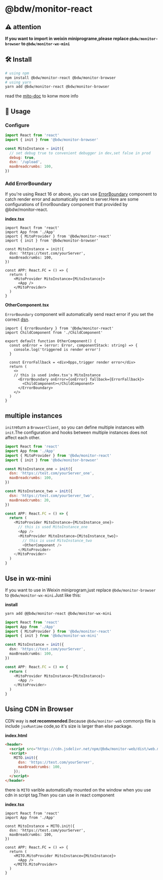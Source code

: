 # @bdw/monitor-react

## ⚠️ attention

**If you want to import in weixin miniprograme,please replace `@bdw/monitor-browser` to `@bdw/monitor-wx-mini`**

## 🛠️ Install

``` bash
# using npm
npm install @bdw/monitor-react @bdw/monitor-browser
# using yarn
yarn add @bdw/monitor-react @bdw/monitor-browser
```

read the [mito-doc](https://mitojs.github.io/mito-doc/#/sdk/guide/introduction) to konw more info

## 🥳 Usage

### Configure

```js
import React from 'react'
import { init } from '@bdw/monitor-browser'

const MitoInstance = init({
  // set debug true to convenient debugger in dev,set false in prod
  debug: true,
  dsn: '/upload',
  maxBreadcrumbs: 100,
})
```

### Add ErrorBoundary

If you're using React 16 or above, you can use [ErrorBoundary](https://reactjs.org/docs/error-boundaries.html) component to catch render error and automatically send to server.Here are some configurations of ErrorBoundary component that provided by @bdw/monitor-react.

**index.tsx**

```tsx
import React from 'react'
import App from './App'
import { MitoProvider } from '@bdw/monitor-react'
import { init } from '@bdw/monitor-browser'

const MitoInstance = init({
  dsn: 'https://test.com/yourServer',
  maxBreadcrumbs: 100,
})

const APP: React.FC = () => {
  return (
    <MitoProvider MitoInstance={MitoInstance}>
      <App />
    </MitoProvider>
  )
}
```

**OtherComponent.tsx**

`ErrorBoundary` component  will automatically send react error if you set the correct [dsn](https://github.com/mitojs/mitojs/blob/master/docs/option.md).

```tsx
import { ErrorBoundary } from '@bdw/monitor-react'
import ChildComponent from './ChildComponent'

export default function OtherComponent() {
  const onError = (error: Error, componentStack: string) => {
    console.log('triggered is render error')
  }

  const ErrorFallback = <div>Opps,trigger render error</div>
  return (
    <>
    // this is used index.tsx's MitoInstance
      <ErrorBoundary onError={onError} fallback={ErrorFallback}>
        <ChildComponent></ChildComponent>
      </ErrorBoundary>
    </>
  )
}
```

## multiple instances

`init`return a `BrowserClient`, so you can define multiple instances with `init`.The configuration and hooks between multiple instances does not affect each other.

```js
import React from 'react'
import App from './App'
import { MitoProvider } from '@bdw/monitor-react'
import { init } from '@bdw/monitor-browser'

const MitoInstance_one = init({
  dsn: 'https://test.com/yourServer_one',
  maxBreadcrumbs: 100,
})

const MitoInstance_two = init({
  dsn: 'https://test.com/yourServer_two',
  maxBreadcrumbs: 20,
})

const APP: React.FC = () => {
  return (
    <MitoProvider MitoInstance={MitoInstance_one}>
      // this is used MitoInstance_one
      <App />
      <MitoProvider MitoInstance={MitoInstance_two}>
        // this is used MitoInstance_two
        <OtherComponent />
      </MitoProvider>
    </MitoProvider>
  )
}
```

## Use in wx-mini

If you want to use in Weixin miniprogram,just replace `@bdw/monitor-browser` to `@bdw/monitor-wx-mini`.Just like this:

**install**

```bash
yarn add @@bdw/monitor-react @bdw/monitor-wx-mini
```

```typescript
import React from 'react'
import App from './App'
import { MitoProvider } from '@bdw/monitor-react'
import { init } from '@bdw/monitor-wx-mini'

const MitoInstance = init({
  dsn: 'https://test.com/yourServer',
  maxBreadcrumbs: 100,
})

const APP: React.FC = () => {
  return (
    <MitoProvider MitoInstance={MitoInstance}>
      <App />
    </MitoProvider>
  )
}
```

## Using CDN in Browser

CDN way is **not recommended**.Because `@bdw/monitor-web` commonjs file is include `jsxRuntime` code,so it's size is larger than else package.

**index.html**

```html
<header>
  <script src="https://cdn.jsdelivr.net/npm/@bdw/monitor-web/dist/web.min.js"></script>
  <script>
    MITO.init({
      dsn: 'https://test.com/yourServer',
      maxBreadcrumbs: 100,
    });
  </script>
</header>
```

there is `MITO` varible automatically mounted on the window when you use cdn in script tag.Then you can use in react component

**index.tsx**

```tsx
import React from 'react'
import App from './App'

const MitoInstance = MITO.init({
  dsn: 'https://test.com/yourServer',
  maxBreadcrumbs: 100,
})

const APP: React.FC = () => {
  return (
    <MITO.MitoProvider MitoInstance={MitoInstance}>
      <App />
    </MITO.MitoProvider>
  )
}
```
